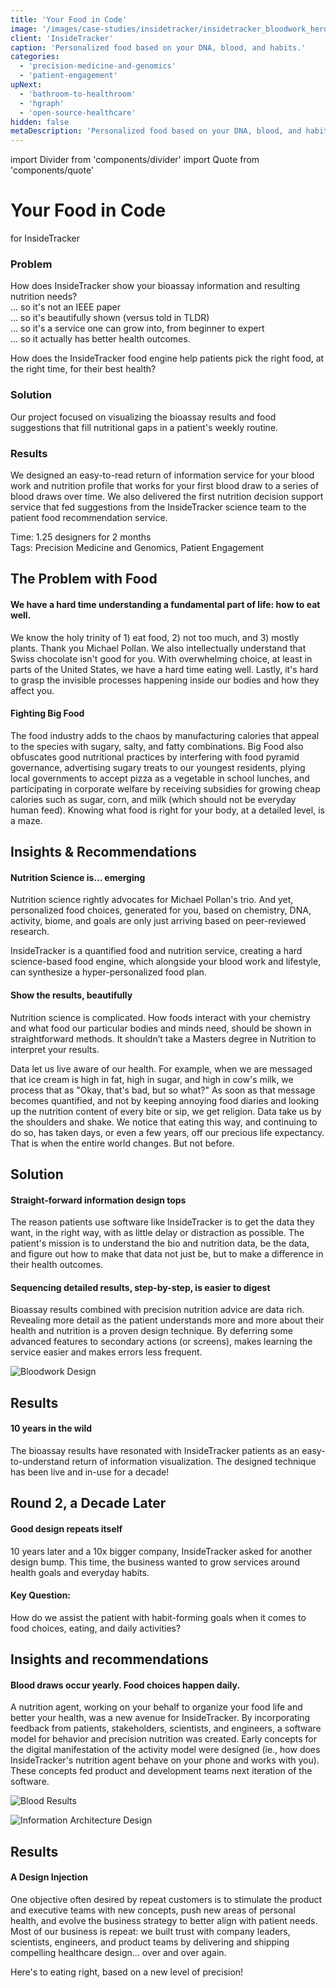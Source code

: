 ```yaml
---
title: 'Your Food in Code'
image: '/images/case-studies/insidetracker/insidetracker_bloodwork_hero_3.jpg'
client: 'InsideTracker'
caption: 'Personalized food based on your DNA, blood, and habits.'
categories:
  - 'precision-medicine-and-genomics'
  - 'patient-engagement'
upNext:
  - 'bathroom-to-healthroom'
  - 'hgraph'
  - 'open-source-healthcare'
hidden: false
metaDescription: 'Personalized food based on your DNA, blood, and habits.'
---
```


import Divider from 'components/divider'
import Quote from 'components/quote'

# Your Food in Code

for InsideTracker

### Problem

<!-- prettier-ignore-start -->
How does InsideTracker show your bioassay information and resulting nutrition needs?  
... so it's not an IEEE paper  
... so it's beautifully shown (versus told in TLDR)  
... so it's a service one can grow into, from beginner to expert  
... so it actually has better health outcomes.
<!-- prettier-ignore-end -->

How does the InsideTracker food engine help patients pick the right food, at the right time, for their best health?

### Solution

Our project focused on visualizing the bioassay results and food suggestions that fill nutritional gaps in a patient's weekly routine.

### Results

We designed an easy-to-read return of information service for your blood work and nutrition profile that works for your first blood draw to a series of blood draws over time. We also delivered the first nutrition decision support service that fed suggestions from the InsideTracker science team to the patient food recommendation service.

<span class="text--uppercase text--gray text--bold text--spacing text--md">Time:</span> 1.25 designers for 2 months
<br /><span class="text--uppercase text--gray text--bold text--spacing text--md">Tags:</span> Precision Medicine and Genomics, Patient Engagement

<Divider />

## The Problem with Food

#### We have a hard time understanding a fundamental part of life: how to eat well.

We know the holy trinity of 1) eat food, 2) not too much, and 3) mostly plants. Thank you Michael Pollan. We also intellectually understand that Swiss chocolate isn't good for you. With overwhelming choice, at least in parts of the United States, we have a hard time eating well. Lastly, it's hard to grasp the invisible processes happening inside our bodies and how they affect you.

#### Fighting Big Food

The food industry adds to the chaos by manufacturing calories that appeal to the species with sugary, salty, and fatty combinations. Big Food also obfuscates good nutritional practices by interfering with food pyramid governance, advertising sugary treats to our youngest residents, plying local governments to accept pizza as a vegetable in school lunches, and participating in corporate welfare by receiving subsidies for growing cheap calories such as sugar, corn, and milk (which should not be everyday human feed). Knowing what food is right for your body, at a detailed level, is a maze.

<Divider />

## Insights & Recommendations

#### Nutrition Science is... emerging

Nutrition science rightly advocates for Michael Pollan's trio. And yet, personalized food choices, generated for you, based on chemistry, DNA, activity, biome, and goals are only just arriving based on peer-reviewed research.

InsideTracker is a quantified food and nutrition service, creating a hard science-based food engine, which alongside your blood work and lifestyle, can synthesize a hyper-personalized food plan.

#### Show the results, beautifully

Nutrition science is complicated. How foods interact with your chemistry and what food our particular bodies and minds need, should be shown in straightforward methods. It shouldn’t take a Masters degree in Nutrition to interpret your results.

<Quote quotee="From Bathroom to Healthroom" quoteeSub="">Data let us live aware of our health. For example, when we are messaged that ice cream is high in fat, high in sugar, and high in cow's milk, we process that as "Okay, that's bad, but so what?" As soon as that message becomes quantified, and not by keeping annoying food diaries and looking up the nutrition content of every bite or sip, we get religion. Data take us by the shoulders and shake. We notice that eating this way, and continuing to do so, has taken days, or even a few years, off our precious life expectancy. That is when the entire world changes. But not before.</Quote>

## Solution

#### Straight-forward information design tops

The reason patients use software like InsideTracker is to get the data they want, in the right way, with as little delay or distraction as possible. The patient's mission is to understand the bio and nutrition data, be the data, and figure out how to make that data not just be, but to make a difference in their health outcomes.

#### Sequencing detailed results, step-by-step, is easier to digest

Bioassay results combined with precision nutrition advice are data rich. Revealing more detail as the patient understands more and more about their health and nutrition is a proven design technique. By deferring some advanced features to secondary actions (or screens), makes learning the service easier and makes errors less frequent.

![Bloodwork Design](/images/case-studies/insidetracker/insidetracker_bloodwork_design_lg_3.jpg)

<Divider />

## Results

#### 10 years in the wild

The bioassay results have resonated with InsideTracker patients as an easy-to-understand return of information visualization. The designed technique has been live and in-use for a decade!

## Round 2, a Decade Later

#### Good design repeats itself

10 years later and a 10x bigger company, InsideTracker asked for another design bump. This time, the business wanted to grow services around health goals and everyday habits.

#### Key Question:

How do we assist the patient with habit-forming goals when it comes to food choices, eating, and daily activities?

## Insights and recommendations

#### Blood draws occur yearly. Food choices happen daily.

A nutrition agent, working on your behalf to organize your food life and better your health, was a new avenue for InsideTracker. By incorporating feedback from patients, stakeholders, scientists, and engineers, a software model for behavior and precision nutrition was created. Early concepts for the digital manifestation of the activity model were designed (ie., how does InsideTracker's nutrition agent behave on your phone and works with you). These concepts fed product and development teams next iteration of the software.

![Blood Results](/images/case-studies/insidetracker/insidetracker_blood_results_4.jpg)

![Information Architecture Design](/images/case-studies/insidetracker/insidetracker_information_architecture_3.jpg)

## Results

#### A Design Injection

One objective often desired by repeat customers is to stimulate the product and executive teams with new concepts, push new areas of personal health, and evolve the business strategy to better align with patient needs. Most of our business is repeat: we built trust with company leaders, scientists, engineers, and product teams by delivering and shipping compelling healthcare design... over and over again.

Here's to eating right, based on a new level of precision!
